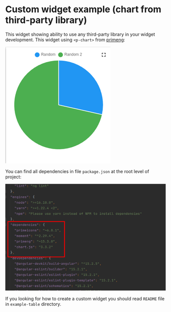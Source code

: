 Custom widget example (chart from third-party library)
=====================

This widget showing ability to use any third-party library in your widget development.
This widget using ```<p-chart>``` from [primeng](https://primeng.org):

![general-view.png](../png/example-of-using-third-party-library-png/general-view.png)

You can find all dependencies in file ```package.json``` at the root level of project:

![dependencies-example.png](../png/example-of-using-third-party-library-png/dependencies-example.png)

If you looking for how to create a custom widget you should read  ```README``` file in ```example-table``` directory.

